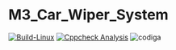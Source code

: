 # M3_Car_Wiper_System

[![Build-Linux](https://github.com/Suneesh-S/M3_Car_Wiper_System/actions/workflows/build_C.yml/badge.svg)](https://github.com/Suneesh-S/M3_Car_Wiper_System/actions/workflows/build_C.yml)
[![Cppcheck Analysis](https://github.com/Suneesh-S/M3_Car_Wiper_System/actions/workflows/c-cpp.yml/badge.svg)](https://github.com/Suneesh-S/M3_Car_Wiper_System/actions/workflows/c-cpp.yml)
![codiga](https://api.codiga.io/project/33432/status/svg)
